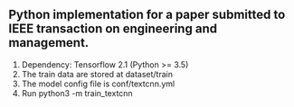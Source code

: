 ## Python implementation for a paper submitted to IEEE transaction on engineering and management.
1. Dependency: Tensorflow 2.1 (Python >= 3.5)
2. The train data are stored at dataset/train
3. The model config file is conf/textcnn.yml
4. Run python3 -m train_textcnn 